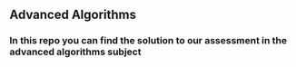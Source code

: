 ## Advanced Algorithms


### In this repo you can find the solution to our assessment in the advanced algorithms subject
